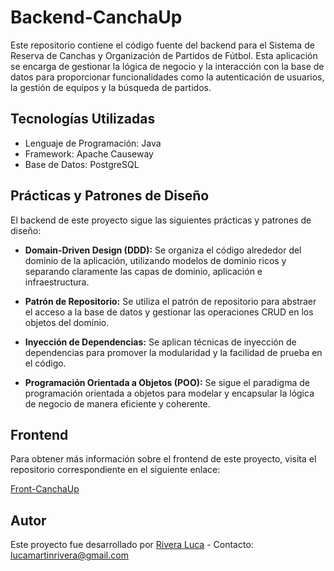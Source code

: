 # Backend-CanchaUp

Este repositorio contiene el código fuente del backend para el Sistema de Reserva de Canchas y Organización de Partidos de Fútbol. Esta aplicación se encarga de gestionar la lógica de negocio y la interacción con la base de datos para proporcionar funcionalidades como la autenticación de usuarios, la gestión de equipos y la búsqueda de partidos.

## Tecnologías Utilizadas

- Lenguaje de Programación: Java
- Framework: Apache Causeway
- Base de Datos: PostgreSQL

## Prácticas y Patrones de Diseño

El backend de este proyecto sigue las siguientes prácticas y patrones de diseño:

- **Domain-Driven Design (DDD):** Se organiza el código alrededor del dominio de la aplicación, utilizando modelos de dominio ricos y separando claramente las capas de dominio, aplicación e infraestructura.

- **Patrón de Repositorio:** Se utiliza el patrón de repositorio para abstraer el acceso a la base de datos y gestionar las operaciones CRUD en los objetos del dominio.

- **Inyección de Dependencias:** Se aplican técnicas de inyección de dependencias para promover la modularidad y la facilidad de prueba en el código.

- **Programación Orientada a Objetos (POO):** Se sigue el paradigma de programación orientada a objetos para modelar y encapsular la lógica de negocio de manera eficiente y coherente.

## Frontend

Para obtener más información sobre el frontend de este proyecto, visita el repositorio correspondiente en el siguiente enlace:

[Front-CanchaUp](https://github.com/LucaUnlimited/Front-CanchaUp)


## Autor

Este proyecto fue desarrollado por [Rivera Luca](#) - Contacto: [lucamartinrivera@gmail.com](mailto:tuemail@example.com)

